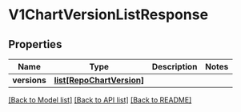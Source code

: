 # V1ChartVersionListResponse

## Properties
Name | Type | Description | Notes
------------ | ------------- | ------------- | -------------
**versions** | [**list[RepoChartVersion]**](RepoChartVersion.md) |  | 

[[Back to Model list]](../README.md#documentation-for-models) [[Back to API list]](../README.md#documentation-for-api-endpoints) [[Back to README]](../README.md)


